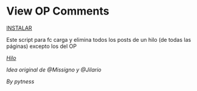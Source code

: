 # View OP Comments

[INSTALAR](https://github.com/Pytness/fc-script/raw/master/src/viewOpComments/index.user.js)

Este script para fc carga y elimina todos los posts de un hilo (de todas las páginas) excepto los del OP


*[Hilo](https://forocoches.com/foro/showthread.php?t=6794769)*

*Idea original de @Missigno y @Jilario*

*By pytness*
